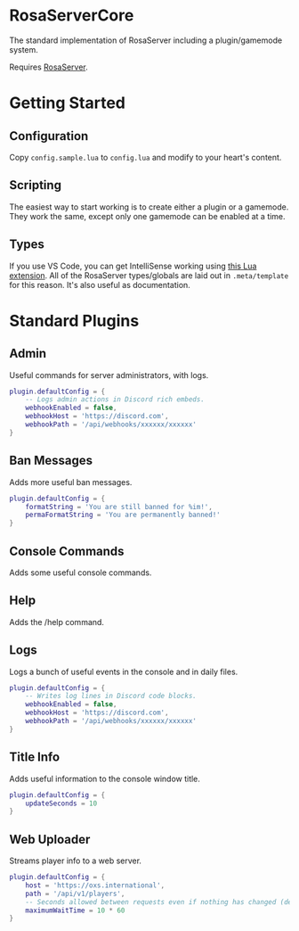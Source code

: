 # RosaServerCore

The standard implementation of RosaServer including a plugin/gamemode system.

Requires [RosaServer](https://github.com/RosaServer/RosaServer).

# Getting Started

## Configuration

Copy `config.sample.lua` to `config.lua` and modify to your heart's content.

## Scripting

The easiest way to start working is to create either a plugin or a gamemode. They work the same, except only one gamemode can be enabled at a time.

## Types

If you use VS Code, you can get IntelliSense working using [this Lua extension](https://marketplace.visualstudio.com/items?itemName=sumneko.lua). All of the RosaServer types/globals are laid out in `.meta/template` for this reason. It's also useful as documentation.

# Standard Plugins

## Admin

Useful commands for server administrators, with logs.

```lua
plugin.defaultConfig = {
	-- Logs admin actions in Discord rich embeds.
	webhookEnabled = false,
	webhookHost = 'https://discord.com',
	webhookPath = '/api/webhooks/xxxxxx/xxxxxx'
}
```

## Ban Messages

Adds more useful ban messages.

```lua
plugin.defaultConfig = {
	formatString = 'You are still banned for %im!',
	permaFormatString = 'You are permanently banned!'
}
```

## Console Commands

Adds some useful console commands.

## Help

Adds the /help command.

## Logs

Logs a bunch of useful events in the console and in daily files.

```lua
plugin.defaultConfig = {
	-- Writes log lines in Discord code blocks.
	webhookEnabled = false,
	webhookHost = 'https://discord.com',
	webhookPath = '/api/webhooks/xxxxxx/xxxxxx'
}
```

## Title Info

Adds useful information to the console window title.

```lua
plugin.defaultConfig = {
	updateSeconds = 10
}
```

## Web Uploader

Streams player info to a web server.

```lua
plugin.defaultConfig = {
	host = 'https://oxs.international',
	path = '/api/v1/players',
	-- Seconds allowed between requests even if nothing has changed (default 10 min)
	maximumWaitTime = 10 * 60
}
```
